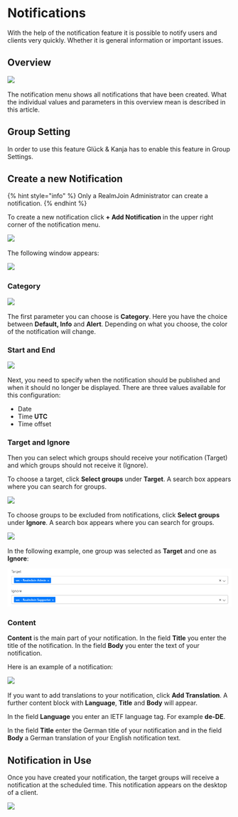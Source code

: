 # Notifications

With the help of the notification feature it is possible to notify users and clients very quickly. Whether it is general information or important issues.

## Overview

![](../.gitbook/assets/rj-notification-list%20%281%29.png)

The notification menu shows all notifications that have been created. What the individual values and parameters in this overview mean is described in this article.

## Group Setting

In order to use this feature Glück & Kanja has to enable this feature in Group Settings.

## Create a new Notification

{% hint style="info" %}
Only a RealmJoin Administrator can create a notification.
{% endhint %}

To create a new notification click **+ Add Notification** in the upper right corner of the notification menu.

![](../.gitbook/assets/rj-notification-add-notification.png)

The following window appears:

![](../.gitbook/assets/rj-notification-add-notification2%20%281%29.png)

### Category

![](../.gitbook/assets/rj-notification-category%20%281%29.png)

The first parameter you can choose is **Category**. Here you have the choice between **Default, Info** and **Alert**. Depending on what you choose, the color of the notification will change.

### Start and End

![](../.gitbook/assets/rj-notification-start-end.png)

Next, you need to specify when the notification should be published and when it should no longer be displayed. There are three values available for this configuration:

* Date
* Time **UTC**
* Time offset

### Target and Ignore

Then you can select which groups should receive your notification \(Target\) and which groups should not receive it \(Ignore\).

To choose a target, click **Select groups** under **Target**. A search box appears where you can search for groups.

![](../.gitbook/assets/rj-notification-target.png)

To choose groups to be excluded from notifications, click **Select groups** under **Ignore**. A search box appears where you can search for groups.

![](../.gitbook/assets/rj-notification-ignore%20%281%29.png)

In the following example, one group was selected as **Target** and one as **Ignore**:

![](../.gitbook/assets/rj-notification-target-ignore%20%281%29%20%281%29.png)

### Content

**Content** is the main part of your notification. In the field **Title** you enter the title of the notification. In the field **Body** you enter the text of your notification.

Here is an example of a notification:

![](../.gitbook/assets/rj-notification-content.png)

If you want to add translations to your notification, click **Add Translation**. A further content block with **Language**, **Title** and **Body** will appear.

In the field **Language** you enter an IETF language tag. For example **de-DE**.

In the field **Title** enter the German title of your notification and in the field **Body** a German translation of your English notification text.

## Notification in Use

Once you have created your notification, the target groups will receive a notification at the scheduled time. This notification appears on the desktop of a client.

![](../.gitbook/assets/rj-notification-prompt%20%281%29.png)

